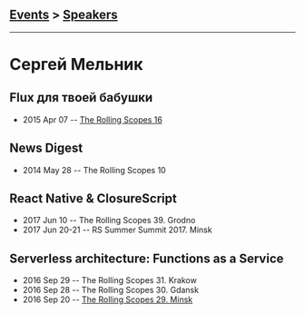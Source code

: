 ## [Events](../README.md) > [Speakers](../speakers.md)
---

# Сергей Мельник

## Flux для твоей бабушки
- 2015 Apr 07 -- [The Rolling Scopes 16](https://www.youtube.com/watch?v=4ZRrRt3xwyA&t=458s)    
## News Digest
- 2014 May 28 -- The Rolling Scopes 10    
## React Native &amp; ClosureScript
- 2017 Jun 10 -- The Rolling Scopes 39. Grodno    
- 2017 Jun 20-21 -- RS Summer Summit 2017. Minsk    
## Serverless architecture: Functions as a Service
- 2016 Sep 29 -- The Rolling Scopes 31. Krakow    
- 2016 Sep 28 -- The Rolling Scopes 30. Gdansk    
- 2016 Sep 20 -- [The Rolling Scopes 29. Minsk](https://www.youtube.com/watch?v=w8tRcAJdqGk)    
